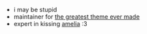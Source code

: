 - i may be stupid
- maintainer for [the greatest theme ever made](https://github.com/catppuccin)
- expert in kissing [amelia](https://github.com/Nyameliaaaa/) :3
